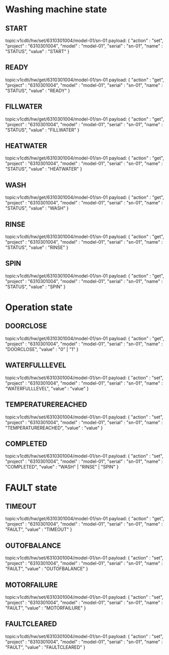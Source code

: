 # Washing machine state

## START

topic:v1cdti/hw/set/6310301004/model-01/sn-01
payload: {
"action" : "set",
"project" : "6310301004",
"model" : "model-01",
"serial" : "sn-01",
"name" : "STATUS",
"value" : "START"
}

## READY

topic:v1cdti/hw/get/6310301004/model-01/sn-01
payload: {
"action" : "get",
"project" : "6310301004",
"model" : "model-01",
"serial" : "sn-01",
"name" : "STATUS",
"value" : "READY"
}

## FILLWATER

topic:v1cdti/hw/get/6310301004/model-01/sn-01
payload: {
"action" : "get",
"project" : "6310301004",
"model" : "model-01",
"serial" : "sn-01",
"name" : "STATUS",
"value" : "FILLWATER"
}

## HEATWATER

topic:v1cdti/hw/get/6310301004/model-01/sn-01
payload: {
"action" : "get",
"project" : "6310301004",
"model" : "model-01",
"serial" : "sn-01",
"name" : "STATUS",
"value" : "HEATWATER"
}

## WASH

topic:v1cdti/hw/get/6310301004/model-01/sn-01
payload: {
"action" : "get",
"project" : "6310301004",
"model" : "model-01",
"serial" : "sn-01",
"name" : "STATUS",
"value" : "WASH"
}

## RINSE

topic:v1cdti/hw/get/6310301004/model-01/sn-01
payload: {
"action" : "get",
"project" : "6310301004",
"model" : "model-01",
"serial" : "sn-01",
"name" : "STATUS",
"value" : "RINSE"
}

## SPIN

topic:v1cdti/hw/get/6310301004/model-01/sn-01
payload: {
"action" : "get",
"project" : "6310301004",
"model" : "model-01",
"serial" : "sn-01",
"name" : "STATUS",
"value" : "SPIN"
}

# Operation state

## DOORCLOSE

topic:v1cdti/hw/get/6310301004/model-01/sn-01
payload: {
"action" : "get",
"project" : "6310301004",
"model" : "model-01",
"serial" : "sn-01",
"name" : "DOORCLOSE",
"value" : "0" | "1"
}

## WATERFULLLEVEL

topic:v1cdti/hw/set/6310301004/model-01/sn-01
payload: {
"action" : "set",
"project" : "6310301004",
"model" : "model-01",
"serial" : "sn-01",
"name" : "WATERFULLLEVEL",
"value" : "value"
}

## TEMPERATUREREACHED

topic:v1cdti/hw/set/6310301004/model-01/sn-01
payload: {
"action" : "set",
"project" : "6310301004",
"model" : "model-01",
"serial" : "sn-01",
"name" : "TEMPERATUREREACHED",
"value" : "value"
}

## COMPLETED

topic:v1cdti/hw/set/6310301004/model-01/sn-01
payload: {
"action" : "set",
"project" : "6310301004",
"model" : "model-01",
"serial" : "sn-01",
"name" : "COMPLETED",
"value" : "WASH" | "RINSE" | "SPIN"
}

# FAULT state

## TIMEOUT

topic:v1cdti/hw/get/6310301004/model-01/sn-01
payload: {
"action" : "get",
"project" : "6310301004",
"model" : "model-01",
"serial" : "sn-01",
"name" : "FAULT",
"value" : "TIMEOUT"
}

## OUTOFBALANCE

topic:v1cdti/hw/set/6310301004/model-01/sn-01
payload: {
"action" : "set",
"project" : "6310301004",
"model" : "model-01",
"serial" : "sn-01",
"name" : "FAULT",
"value" : "OUTOFBALANCE"
}

## MOTORFAILURE

topic:v1cdti/hw/set/6310301004/model-01/sn-01
payload: {
"action" : "set",
"project" : "6310301004",
"model" : "model-01",
"serial" : "sn-01",
"name" : "FAULT",
"value" : "MOTORFAILURE"
}

## FAULTCLEARED

topic:v1cdti/hw/set/6310301004/model-01/sn-01
payload: {
"action" : "set",
"project" : "6310301004",
"model" : "model-01",
"serial" : "sn-01",
"name" : "FAULT",
"value" : "FAULTCLEARED"
}
